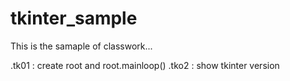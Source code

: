 # tkinter_sample

This is the samaple of classwork...

  .tk01 : create root and root.mainloop()
  .tko2 : show tkinter version 

